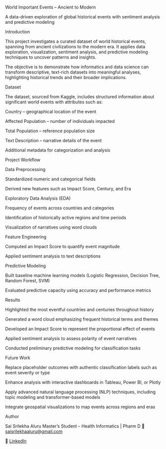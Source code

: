 World Important Events – Ancient to Modern

A data-driven exploration of global historical events with sentiment analysis and predictive modeling

Introduction

This project investigates a curated dataset of world historical events, spanning from ancient civilizations to the modern era. It applies data exploration, visualization, sentiment analysis, and predictive modeling techniques to uncover patterns and insights.

The objective is to demonstrate how informatics and data science can transform descriptive, text-rich datasets into meaningful analyses, highlighting historical trends and their broader implications.

Dataset

The dataset, sourced from Kaggle, includes structured information about significant world events with attributes such as:

Country – geographical location of the event

Affected Population – number of individuals impacted

Total Population – reference population size

Text Description – narrative details of the event

Additional metadata for categorization and analysis

Project Workflow

Data Preprocessing

Standardized numeric and categorical fields

Derived new features such as Impact Score, Century, and Era

Exploratory Data Analysis (EDA)

Frequency of events across countries and categories

Identification of historically active regions and time periods

Visualization of narratives using word clouds

Feature Engineering

Computed an Impact Score to quantify event magnitude

Applied sentiment analysis to text descriptions

Predictive Modeling

Built baseline machine learning models (Logistic Regression, Decision Tree, Random Forest, SVM)

Evaluated predictive capacity using accuracy and performance metrics

Results

Highlighted the most eventful countries and centuries throughout history

Generated a word cloud emphasizing frequent historical terms and themes

Developed an Impact Score to represent the proportional effect of events

Applied sentiment analysis to assess polarity of event narratives

Conducted preliminary predictive modeling for classification tasks

Future Work

Replace placeholder outcomes with authentic classification labels such as event severity or type

Enhance analysis with interactive dashboards in Tableau, Power BI, or Plotly

Apply advanced natural language processing (NLP) techniques, including topic modeling and transformer-based models

Integrate geospatial visualizations to map events across regions and eras

Author

Sai Srilekha Aluru
Master’s Student – Health Informatics | Pharm D
📧 saisrilekhaaluru@gmail.com

🔗 [LinkedIn](https://www.linkedin.com/in/sai-srilekha-aluru-60b156177/)
